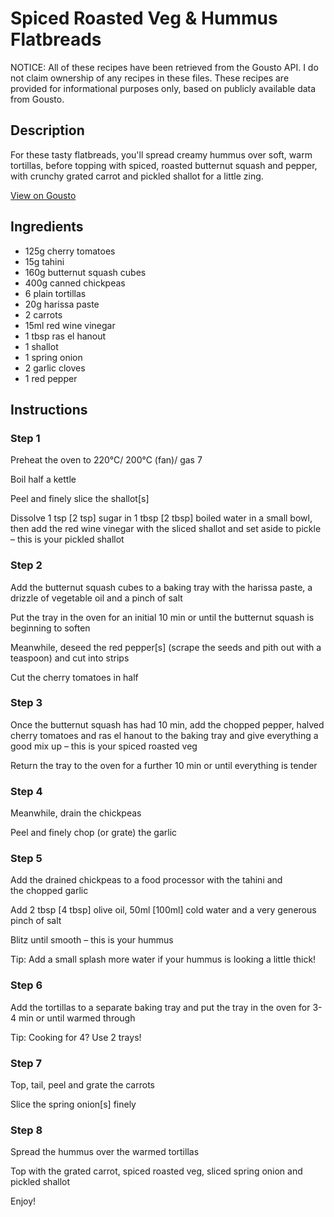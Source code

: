 # Spiced Roasted Veg & Hummus Flatbreads

NOTICE: All of these recipes have been retrieved from the Gousto API. I do not claim ownership of any recipes in these files. These recipes are provided for informational purposes only, based on publicly available data from Gousto.

## Description

For these tasty flatbreads, you'll spread creamy hummus over soft, warm tortillas, before topping with spiced, roasted butternut squash and pepper, with crunchy grated carrot and pickled shallot for a little zing.

[View on Gousto](https://www.gousto.co.uk/recipes/cookbook/spiced-roasted-veg-hummus-flatbreads)

## Ingredients

- 125g cherry tomatoes
- 15g tahini
- 160g butternut squash cubes
- 400g canned chickpeas
- 6 plain tortillas
- 20g harissa paste
- 2 carrots
- 15ml red wine vinegar
- 1 tbsp ras el hanout
- 1 shallot
- 1 spring onion
- 2 garlic cloves
- 1 red pepper

## Instructions


### Step 1

Preheat the oven to 220°C/ 200°C (fan)/ gas 7

Boil half a kettle

Peel and finely slice the shallot<span class="text-danger">[s]</span>

Dissolve 1 tsp <span class="text-danger">[2 tsp]</span> sugar in 1 tbsp <span class="text-danger">[2 tbsp]</span> boiled water in a small bowl, then add the red wine vinegar with the sliced shallot and set aside to pickle – this is your pickled shallot


### Step 2

Add the butternut squash cubes to a baking tray with the harissa paste, a drizzle of vegetable oil and a pinch of salt

Put the tray in the oven for an initial 10 min or until the butternut squash is beginning to soften

Meanwhile, deseed the red pepper<span class="text-danger">[s]</span> (scrape the seeds and pith out with a teaspoon) and cut into strips

Cut the cherry tomatoes in half


### Step 3

Once the butternut squash has had 10 min, add the chopped pepper, halved cherry tomatoes and ras el hanout to the baking tray and give everything a good mix up – this is your spiced roasted veg

Return the tray to the oven for a further 10 min or until everything is tender


### Step 4

Meanwhile, drain the chickpeas

Peel and finely chop (or grate) the garlic


### Step 5

Add the drained chickpeas to a food processor with the tahini and the chopped garlic

Add 2 tbsp <span class="text-danger">[4 tbsp]</span> olive oil, 50ml <span class="text-danger">[100ml]</span> cold water and a very generous pinch of salt

Blitz until smooth – this is your hummus

Tip: Add a small splash more water if your hummus is looking a little thick!


### Step 6

Add the tortillas to a separate baking tray and put the tray in the oven for 3-4 min or until warmed through

Tip: Cooking for 4? Use 2 trays!


### Step 7

Top, tail, peel and grate the carrots

Slice the spring onion<span class="text-danger">[s]</span> finely

### Step 8

Spread the hummus over the warmed tortillas

Top with the grated carrot, spiced roasted veg, sliced spring onion and pickled shallot

Enjoy!

